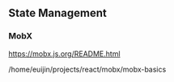 ## State Management

### MobX
https://mobx.js.org/README.html

/home/euijin/projects/react/mobx/mobx-basics


